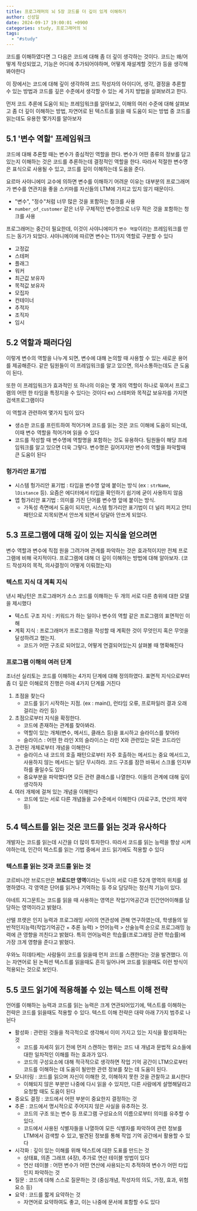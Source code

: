 ```yaml
---
title: 프로그래머의 뇌 5장 코드를 더 깊이 있게 이해하기
author: 신성일
date: 2024-09-17 19:00:01 +0900
categories: study, 프로그래머의 뇌
tags:
  - "#study"
---
```

코드를 이해하였다면 그 다음은 코드에 대해 좀 더 깊이 생각하는 것이다.  코드는 왜/어떻게 작성되었고, 기능은 어디에 추가되어야하며, 어떻게 재설계할 것인가 등을 생각해봐야한다

이 장에서는 코드에 대해 깊이 생각하여 코드 작성자의 아이디어, 생각, 결정을 추론할 수 있는 방법과 코드를 깊은 수준에서 생각할 수 있는 세 가지 방법을 살펴보려고 한다. 

먼저 코드 추론에 도움이 되는 프레임워크를 알아보고, 이해의 여러 수준에 대해 살펴보고 좀 더 깊이 이해하는 방법, 자연어로 된 텍스트를 읽을 때 도움이 되는 방법 중 코드를 읽는데도 유용한 몇가지를 알아보자


## 5.1 '변수 역할' 프레임워크

코드에 대해 추론할 때는 변수가 중심적인 역할을 한다. 변수가 어떤 종류의 정보를 담고 있는지 이해하는 것은 코드를 추론하는데 결정적인 역할을 한다. 따라서 적절한 변수명은 표식으로 사용될 수 있고, 코드를 깊이 이해하는데 도움을 준다.

요르마 사야니에미 교수에 의하면 변수를 이해하기 어려운 이유는 대부분의 프로그래머가 변수를 연관지을 좋을 스키마를 자신들의 LTM에 가지고 있지 않기 때문이다. 
- "변수", "정수"처럼 너무 많은 것을 포함하는 청크를 사용
- `number_of_customer` 같은 너무 구체적인 변수명으로 너무 적은 것을 포함하는 청크를 사용

프로그래머는 중간이 필요한데, 이것이 사야니에미가 `변수 역할`이라는 프레임워크를 만드는 동기가 되었다. 샤야니메이에 따르면 변수는 11가지 역할로 구분할 수 있다
- 고정값
- 스테퍼
- 플래그
- 워커
- 최근값 보유자
- 목적값 보유자
- 모집자
- 컨테이너
- 추적자
- 조직자
- 임시

## 5.2 역할과 패러다임

이렇게 변수의 역할을 나누게 되면, 변수에 대해 논의할 때 사용할 수 있는 새로운 용어를 제공해준다. 같은 팀원들이 이 프레임워크를 알고 있으면, 의사소통하는데도 큰 도움이 된다. 

또한 이 프레임워크가 효과적인 또 하나의 이유는 몇 개의 역할이 하나로 묶여서 프로그램의 어떤 한 타임을 특정지을 수 있다는 것이다 ex) 스테퍼와 목적값 보유자를 가지면 검색프로그램이다

이 역할과 관련하여 몇가지 팁이 있다
- 생소한 코드를 프린트하여 적어가며 코드를 읽는 것은 코드 이해에 도움이 되는데, 이때 변수 역할을 적어가며 읽을 수 있다
- 코드를 작성할 때 변수명에 역할명을 포함하는 것도 유용하다. 팀원들이 해당 프레임워크를 알고 있으면 더욱 그렇다. 변수명은 길어지지만 변수의 역할을 파악할때 큰 도움이 된다

### 헝가리안 표기법

- 시스템 헝가리안 표기법 : 타입을 변수명 앞에 붙이는 방식 (ex : `strName`, `lDistance` 등). 요즘은 에디터에서 타입을 확인하기 쉽기에 굳이 사용하지 않음
- 앱 헝가리안 표기법 : 의미를 가진 단어를 변수명 앞에 붙이는 방식. 
	- 가독성 측면에서 도움이 되지만, 시스템 헝가리안 표기법이 더 널리 퍼지고 안티패턴으로 지목되면서 안쓰게 되면서 덩달아 안쓰게 되었다.

## 5.3 프로그램에 대해 깊이 있는 지식을 얻으려면

변수 역할과 변수에 직접 원을 그려가며 관계를 파악하는 것은 효과적이지만 전체 프로그램에 비해 국지적이다. 프로그램에 대해 더 깊이 이해하는 방법에 대해 알아보자. (코드 작성자의 목적, 의사결정이 어떻게 이뤄졌는지)

### 텍스트 지식 대 계획 지식

낸시 페닝턴은 프로그래머가 소스 코드를 이해하는 두 개의 서로 다른 층위에 대한 모델을 제시했다
- 텍스트 구조 지식 : 키워드가 하는 일이나 변수의 역할 같은 프로그램의 표면적인 이해
- 계획 지식 : 프로그래머가 프로그램을 작성할 때 계획한 것이 무엇인지 혹은 무엇을 달성하려고 했는지.
	- 코드가 어떤 구조로 되어있고, 어떻게 연결되어있는지 살펴볼 때 명확해진다


### 프로그램 이해의 여러 단계

조너선 실리토는 코드를 이해하는 4가지 단계에 대해 정의하였다. 표면적 지식으로부터 좀 더 깊은 이해로의 진행은 아래 4가지 단계를 거친다

1. 초점을 찾는다
	- 코드를 읽기 시작하는 지점. (ex : main(), 런타임 오류, 프로파일러 결과 오래걸리는 라인 등)
2. 초점으로부터 지식을 확정한다.
	- 코드에 존재하는 관계를 찾아봐라. 
	- 역할이 있는 개체(변수, 메서드, 클래스 등)을 표시하고 슬라이스를 찾아라
	- 슬라이스 : 어떤 한 라인 X의 슬라이스는 라인 X와 관련있는 모든 코드라인
1. 관련된 개체로부터 개념을 이해한다
	- 슬라이스 내 코드의 호출 패턴으로부터 자주 호출하는 메서드는 중요 메서드고, 사용하지 않는 메서드는 일단 무시하라. 코드 구조를 잠깐 바꿔서 스크롤 인지부하를 줄일수도 있다
	- 중요부분을 파악했다면 모든 관련 클래스를 나열한다. 이들의 관계에 대해 깊이 생각하자
1. 여러 개체에 걸쳐 있는 개념을 이해한다
	- 코드에 있는 서로 다른 개념들을 고수준에서 이해한다 (자료구조, 연산의 제약 등)

## 5.4 텍스트를 읽는 것은 코드를 읽는 것과 유사하다

개발자는 코드를 읽는데 시간을 더 많이 투자한다. 따라서 코드를 읽는 능력을 향상 시켜야하는데, 인간이 텍스트를 읽는 기법 중에서 코드 읽기에도 적용할 수 있다

### 텍스트를 읽는 것과 코드를 읽는 것

코르비니안 브로드만은 **브로드만 영역**이라는 두뇌의 서로 다른 52개 영역의 위치를 설명하였다. 각 영역은 단어를 읽거나 기억하는 등 주요 담당하는 정신적 기능이 있다. 

야네트 지그문트는 코드를 읽을 때 사용하는 영역은 작업기억공간과 인간언어이해를 담당하는 영역이라고 밝혔다.

샨텔 프랫은 인지 능력과 프로그래밍 사이의 연관성에 관해 연구하였는데, 학생들의 일반적인지능력(작업기억공간 + 추론 능력) >  언어능력 > 산술능력 순으로 프로그래밍 능력에 큰 영향을 끼친다고 밝혔다. 특히 언어능력은 학습률(프로그래밍 관련 학습률)에 가장 크게 영향을 준다고 밝혔다. 

우와노 히데타케는 사람들이 코드를 읽을때 먼저 코드를 스캔한다는 것을 발견했다. 이는 자연어로 된 논픽션 텍스트를 읽을때도 흔히 일어나며 코드를 읽을때도 이런 방식이 적용되는 것으로 보인다.


## 5.5 코드 읽기에 적용해볼 수 있는 텍스트 이해 전략

언어를 이해하는 능력과 코드를 읽는 능력은 크게 연관되어있기에, 텍스트를 이해하는 전략은 코드를 읽을때도 적용할 수 있다. 텍스트 이해 전략은 대략 아래 7가지 범주로 나뉜다

- 활성화 : 관련된 것들을 적극적으로 생각해서 이미 가지고 있는 지식을 활성화하는 것
	- 코드를 자세히 읽기 전에 먼저 스캔하는 행위는 코드 내 개념과 문법적 요소들에 대한 일차적인 이해를 하는 효과가 있다.
	- 코드의 구성요소에 대해 적극적으로 생각하면 작업 기억 공간이 LTM으로부터 코드를 이해하는 데 도움이 될만한 관련 정보를 찾는 데 도움이 된다.
- 모니터링 : 코드를 읽으며 자신이 이해한 것, 이해하지 못한 것을 관찰하고 표시한다
	- 이해되지 않은 부분만 나중에 다시 읽을 수 있지만, 다른 사람에게 설명해달라고 요청할 때도 도움이 된다
- 중요도 결정 : 코드에서 어떤 부분이 중요한지 결정하는 것
- 추론 : 코드에서 명시적으로 주어지지 않은 사실을 유추하는 것.
	- 코드의 구조 또는 변수 등 프로그램 구성요소의 이름으로부터 의미를 유추할 수 있다.
	- 코드에서 사용된 식별자들을 나열하여 모든 식별자를 파악하여 관련 정보를 LTM에서 검색할 수 있고, 발견된 정보를 통해 작업 기억 공간에서 활용할 수 있다
- 시각화 : 깊이 있는 이해를 위해 텍스트에 대한 도표를 만드는 것
	- 상태표, 의존 그래프 (4장), 추가로 연산 테이블 방법이 있다
	- 연산 테이블 : 어떤 변수가 어떤 연산에 사용되는지 추적하여 변수가 어떤 타입인지 파악하는 것
- 질문 : 코드에 대해 스스로 질문하는 것 (중심개념, 작성자의 의도, 가정, 효과, 위험요소 등)
- 요약 : 코드를 짧게 요약하는 것
	- 자연어로 요약하여도 좋고, 이는 나중에 문서에 포함할 수도 있다